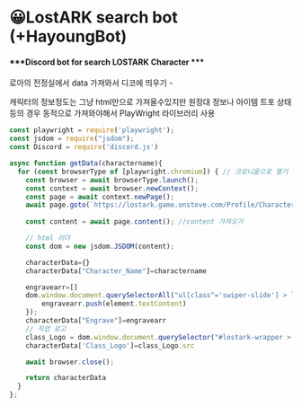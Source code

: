 # 😀LostARK search bot (+HayoungBot)
####  ***Discord bot for search LOSTARK Character ***



로아의 전정실에서 data 가져와서 디코에 띄우기 -

캐릭터의 정보정도는 그냥 html만으로 가져올수있지만 원정대 정보나 아이템 트포 상태 등의 경우 동적으로 가져와야해서 PlayWright 라이브러리 사용



```javascript
const playwright = require('playwright');
const jsdom = require("jsdom");
const Discord = require('discord.js')

async function getData(charactername){
  for (const browserType of [playwright.chromium]) { // 크로니움으로 열기
    const browser = await browserType.launch();
    const context = await browser.newContext();
    const page = await context.newPage();
    await page.goto(`https://lostark.game.onstove.com/Profile/Character/${charactername}`)//사이트
    
    const content = await page.content(); //content 가져오기

    // html 리더
    const dom = new jsdom.JSDOM(content);

    characterData={}
    characterData["Character_Name"]=charactername

    engravearr=[]
    dom.window.document.querySelectorAll("ul[class^='swiper-slide'] > li > span").forEach(element => {
        engravearr.push(element.textContent)
    });
    characterData["Engrave"]=engravearr
    // 직업 로고
    class_Logo = dom.window.document.querySelector("#lostark-wrapper > div > main > div > div.profile-character-info > img")
    characterData['Class_Logo']=class_Logo.src

    await browser.close();

    return characterData
  }
};
```

